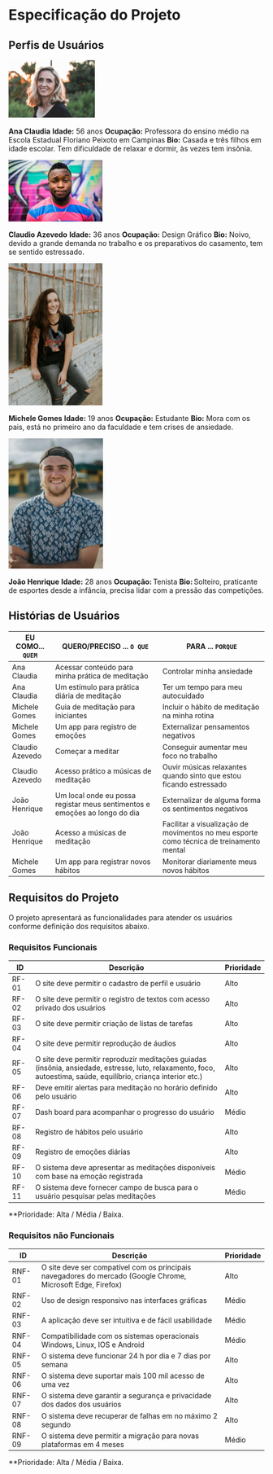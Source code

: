 # Especificação do Projeto

## Perfis de Usuários

![alt text](image-10.png)

**Ana Claudia**
**Idade:** 56 anos
**Ocupação:** Professora do ensino médio na Escola Estadual Floriano Peixoto em Campinas
**Bio:** Casada e três filhos em idade escolar. Tem dificuldade de relaxar e dormir, às vezes tem insônia.

![alt text](image-11.png)

**Claudio Azevedo**
**Idade:** 36 anos 
**Ocupação:** Design Gráfico 
**Bio:** Noivo, devido a grande demanda no trabalho e os preparativos do casamento, tem se sentido estressado.

![alt text](image-12.png)

**Michele Gomes** 
**Idade:** 19 anos 
**Ocupação:** Estudante 
**Bio:** Mora com os pais, está no primeiro ano da faculdade e tem crises de ansiedade. 

![alt text](image-13.png)

**João Henrique**
**Idade:** 28 anos 
**Ocupação:** Tenista
**Bio:** Solteiro, praticante de esportes desde a infância, precisa lidar com a pressão das competições.

## Histórias de Usuários

|EU COMO... `QUEM`| QUERO/PRECISO ... `O QUE`                           |PARA ... `PORQUE`                 |
|-----------------|-----------------------------------------------------|----------------------------------|
| Ana Claudia     | Acessar conteúdo para minha prática de meditação    | Controlar minha ansiedade        |
| Ana Claudia     | Um estímulo para prática diária de meditação        | Ter um tempo para meu autocuidado|   
|Michele Gomes    | Guia de meditação para iniciantes                   | Incluir o hábito de meditação na minha rotina  
| Michele Gomes   | Um app para registro de emoções                     | Externalizar pensamentos negativos| 
| Claudio Azevedo | Começar a meditar                                   | Conseguir aumentar meu foco no trabalho| 
| Claudio Azevedo | Acesso prático a músicas de meditação               | Ouvir músicas relaxantes quando sinto que estou ficando estressado |
| João Henrique   | Um local onde eu possa registar meus sentimentos e emoções ao longo do dia | Externalizar de alguma forma os sentimentos negativos 
| João Henrique   | Acesso a músicas de meditação                       | Facilitar a visualização de movimentos no meu esporte como técnica de treinamento mental 
| Michele Gomes   |Um app para registrar novos hábitos                  | Monitorar diariamente meus novos hábitos 

## Requisitos do Projeto

O projeto apresentará as funcionalidades para atender os usuários conforme definição dos requisitos abaixo. 

### Requisitos Funcionais

|ID     | Descrição                                                                         | Prioridade |
|-------|-----------------------------------------------------------------------------------|------------|
| RF-01 | O site deve permitir o cadastro de perfil e usuário                               | Alto       | 
| RF-02 | O site deve permitir o registro de textos com acesso privado dos usuários         | Alto       |
| RF-03 | O site deve permitir criação de listas de tarefas                                 | Alto       |
| RF-04 | O site deve permitir reprodução de áudios                                         | Alto       |
| RF-05 | O site deve permitir reproduzir meditações guiadas (insônia, ansiedade, estresse, luto, relaxamento, foco, autoestima, saúde, equilíbrio, criança interior etc.)                                                          | Alto       |
| RF-06 | Deve emitir alertas para meditação no horário definido pelo usuário               | Alto       |
| RF-07 | Dash board para acompanhar o progresso do usuário                                 | Médio      |
| RF-08 | Registro de hábitos pelo usuário |Alto 
| RF-09 | Registro de emoções diárias                                                       | Alto       |
| RF-10 | O sistema deve apresentar as meditações disponíveis com base na emoção registrada | Médio      |
| RF-11 | O sistema deve fornecer campo de busca para o usuário pesquisar pelas meditações  | Médio      |
**Prioridade: Alta / Média / Baixa. 

### Requisitos não Funcionais

|ID      | Descrição                                                                                                    |Prioridade|
|--------|--------------------------------------------------------------------------------------------------------------|----------|
| RNF-01 | O site deve ser compatível com os principais navegadores do mercado (Google Chrome, Microsoft Edge, Firefox) | Alto     |
| RNF-02 | Uso de design responsivo nas interfaces gráficas                                                             | Médio    |
| RNF-03 | A aplicação deve ser intuitiva e de fácil usabilidade                                                        | Médio    | 
| RNF-04 | Compatibilidade com os sistemas operacionais Windows, Linux, IOS e Android                                   | Médio    |
| RNF-05 | O sistema deve funcionar 24 h por dia e 7 dias por semana                                                    | Alto     |
| RNF-06 | O sistema deve suportar mais 100 mil acesso de uma vez                                                       | Alto     |
| RNF-07 | O sistema deve garantir a segurança e privacidade dos dados dos usuários                                     | Alto     |
| RNF-08 | O sistema deve recuperar de falhas em no máximo 2 segundo                                                    | Alto     |
| RNF-09 | O sistema deve permitir a migração para novas plataformas em 4 meses                                         | Médio    |
**Prioridade: Alta / Média / Baixa. 

